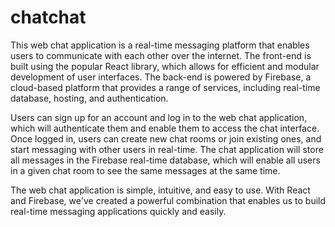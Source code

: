 # chatchat

This web chat application is a real-time messaging platform that enables users to communicate with each other over the internet. The front-end is built using the popular React library, which allows for efficient and modular development of user interfaces. The back-end is powered by Firebase, a cloud-based platform that provides a range of services, including real-time database, hosting, and authentication.

Users can sign up for an account and log in to the web chat application, which will authenticate them and enable them to access the chat interface. Once logged in, users can create new chat rooms or join existing ones, and start messaging with other users in real-time. The chat application will store all messages in the Firebase real-time database, which will enable all users in a given chat room to see the same messages at the same time.


The web chat application is simple, intuitive, and easy to use. With React and Firebase, we've created a powerful combination that enables us to build real-time messaging applications quickly and easily.
